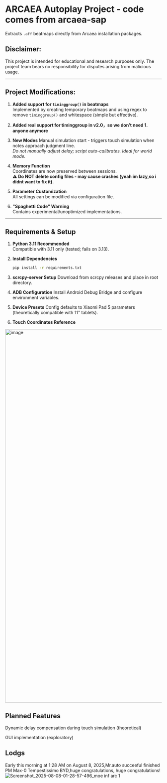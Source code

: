 # ARCAEA Autoplay Project - code comes from arcaea-sap

Extracts `.aff` beatmaps directly from Arcaea installation packages.

## Disclaimer:

This project is intended for educational and research purposes only. The project team bears no responsibility for disputes arising from malicious usage.

---

## Project Modifications:

1. **Added support for `timinggroup()` in beatmaps**  
   Implemented by creating temporary beatmaps and using regex to remove `timinggroup()` and whitespace (simple but effective).

2. **Added real support for timinggroup in v2.0，so we don’t need 1. anyone anymore**

3. **New Modes**   Manual simulation start - triggers touch simulation when notes approach judgment line.  
     *Do not manually adjust delay; script auto-calibrates. Ideal for world mode.*  

4. **Memory Function**  
   Coordinates are now preserved between sessions.  
   **⚠️ Do NOT delete config files - may cause crashes (yeah im lazy,so i didnt want to fix it).**

5. **Parameter Customization**  
   All settings can be modified via configuration file.

6. **"Spaghetti Code" Warning**  
   Contains experimental/unoptimized implementations.

---

## Requirements & Setup

1. **Python 3.11 Recommended**  
   Compatible with 3.11 only (tested; fails on 3.13).

2. **Install Dependencies**  
   ```bash
   pip install -r requirements.txt

3. **scrcpy-server Setup**
Download from scrcpy releases and place in root directory.

4. **ADB Configuration**
Install Android Debug Bridge and configure environment variables.

5. **Device Presets**
Config defaults to Xiaomi Pad 5 parameters (theoretically compatible with 11" tablets).


7. **Touch Coordinates Reference**
<img width="2670" height="1200" alt="image" src="https://github.com/user-attachments/assets/c8ccea6b-6c39-47b7-84a4-12fe33297645" />


## Planned Features
Dynamic delay compensation during touch simulation (theoretical)

GUI implementation (exploratory)

## Lodgs
Early this morning at 1:28 AM on August 8, 2025,Mr.auto succeeful finished PM Max-0 Tempestissimo BYD,huge congratulations, huge congratulations!![Screenshot_2025-08-08-01-28-57-496_moe inf arc 1](https://github.com/user-attachments/assets/c4dc92bc-131e-43b6-827e-b4dbd1fa516f)
